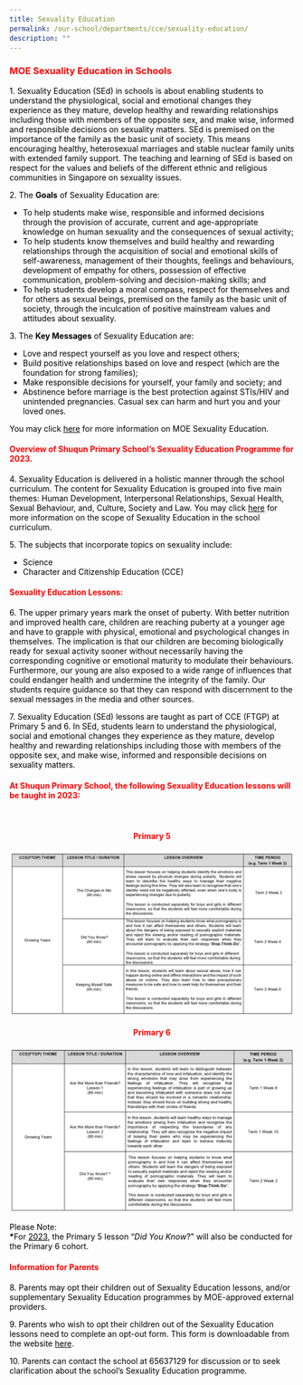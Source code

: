 ```yaml
---
title: Sexuality Education
permalink: /our-school/departments/cce/sexuality-education/
description: ""
---
```

<h3><span style="color: #ff0000;"><strong>MOE Sexuality Education in Schools</strong></span></h3>
<p><span style="color: #000000;">1. Sexuality Education (SEd) in schools is about enabling students to understand the physiological, social and emotional changes they experience as they mature, develop healthy and rewarding relationships including those with members of the opposite sex, and make wise, informed and responsible decisions on sexuality matters. SEd is premised on the importance of the family as the basic unit of society. This means encouraging healthy, heterosexual marriages and stable nuclear family units with extended family support. The teaching and learning of SEd is based on respect for the values and beliefs of the different ethnic and religious communities in Singapore on sexuality issues.</span></p>
<p><span style="color: #000000;">2. The <strong>Goals</strong>&nbsp;of Sexuality Education are:</span></p>
<ul>
<li><span style="color: #000000;">To help students make wise, responsible and informed decisions through the provision of accurate, current and age-appropriate knowledge on human sexuality and the consequences of sexual activity;</span></li>
<li><span style="color: #000000;">To help students know themselves and build healthy and rewarding relationships through the acquisition of social and emotional skills of self-awareness, management of their thoughts, feelings and behaviours, development of empathy for others, possession of effective communication, problem-solving and decision-making skills; and</span></li>
<li><span style="color: #000000;">To help students develop a moral compass, respect for themselves and for others as sexual beings, premised on the family as the basic unit of society, through the inculcation of positive mainstream values and attitudes about sexuality.</span></li>
</ul>
<p><span style="color: #000000;">3. The <strong>Key Messages</strong>&nbsp;of Sexuality Education are:</span></p>
<ul>
<li><span style="color: #000000;">Love and respect yourself as you love and respect others;</span></li>
<li><span style="color: #000000;">Build positive relationships based on love and respect (which are the foundation for strong families);</span></li>
<li><span style="color: #000000;">Make responsible decisions for yourself, your family and society; and</span></li>
<li><span style="color: #000000;">Abstinence before marriage is the best protection against STIs/HIV and unintended pregnancies. Casual sex can harm and hurt you and your loved ones.</span></li>
</ul>
<p><span style="color: #000000;">You may click&nbsp;<a style="color: #000000;" href="https://go.gov.sg/moe-sexuality-education" target="_blank">here</a>&nbsp;for more information on MOE Sexuality Education.</span></p>
<h4><strong><span style="color: #ff0000;">Overview of Shuqun Primary School&rsquo;s Sexuality Education Programme for 2023.</span></strong></h4>
<p><span style="color: #000000;">4. Sexuality Education is delivered in a holistic manner through the school curriculum. The content for Sexuality Education is grouped into five main themes: Human Development, Interpersonal Relationships, Sexual Health, Sexual Behaviour, and, Culture, Society and Law. You may click <a style="color: #000000;" href="https://go.gov.sg/moe-sexuality-education-scope" target="_blank">here</a>&nbsp;for more information on the scope of Sexuality Education in the school curriculum.</span></p>
<p><span style="color: #000000;">5. The subjects that incorporate topics on sexuality include:</span></p>
<ul>
<li><span style="color: #000000;">Science</span></li>
<li><span style="color: #000000;">Character and Citizenship Education (CCE)</span></li>
</ul>
<h4><strong><span style="color: #ff0000;">Sexuality Education Lessons:</span></strong></h4>
<p><span style="color: #000000;">6. The upper primary years mark the onset of puberty. With better nutrition and improved health care, children are reaching puberty at a younger age and have to grapple with physical, emotional and psychological changes in themselves. The implication is that our children are becoming biologically ready for sexual activity sooner without necessarily having the corresponding cognitive or emotional maturity to modulate their behaviours. Furthermore, our young are also exposed to a wide range of influences that could endanger health and undermine the integrity of the family. Our students require guidance so that they can respond with discernment to the sexual messages in the media and other sources.</span></p>
<p><span style="color: #000000;">7. Sexuality Education (SEd) lessons are taught as part of CCE (FTGP) at Primary 5 and 6. In SEd, students learn to understand the physiological, social and emotional changes they experience as they mature, develop healthy and rewarding relationships including those with members of the opposite sex, and make wise, informed and responsible decisions on sexuality matters.</span></p>
<h4><span style="color: #ff0000;"><strong>At Shuqun Primary School, the following Sexuality Education lessons will be taught in&nbsp;2023:</strong></span></h4>
<p>&nbsp;</p>
<h4 style="text-align: center;"><span style="color: #ff0000;"><strong>Primary 5</strong></span></h4>

![](/images/Pri5.jpg)
<h4 style="text-align: center;"><span style="color: #ff0000;">Primary 6</span></h4>

![](/images/Pri%206.jpg)
<p style="margin: 0cm;"><span style="color: black;">Please Note:</span></p>
<p style="margin: 0cm;"><strong><span style="color: black;">*</span></strong><span style="color: black;">For&nbsp;<u>2023</u>, the Primary 5 lesson &ldquo;<em>Did You Know</em>?&rdquo; will also be conducted for the Primary 6 cohort.</span></p>
<h4><strong><span style="color: #ff0000;">Information for Parents</span></strong></h4>
<p><span style="color: #000000;">8. Parents may opt their children out of Sexuality Education lessons, and/or supplementary Sexuality Education programmes by MOE-approved external providers.</span></p>
<p><span style="color: #000000;">9. Parents who wish to opt their children out of the Sexuality Education lessons need to complete an opt-out form. This form is downloadable from the website <a style="color: #000000;" href="https://go.gov.sg/sqps-sed2023-optoutform" target="_blank">here</a>.</span></p>
<p><span style="color: #000000;">10. Parents can contact the school at 65637129 for discussion or to seek clarification about the school&rsquo;s Sexuality Education programme.</span></p>